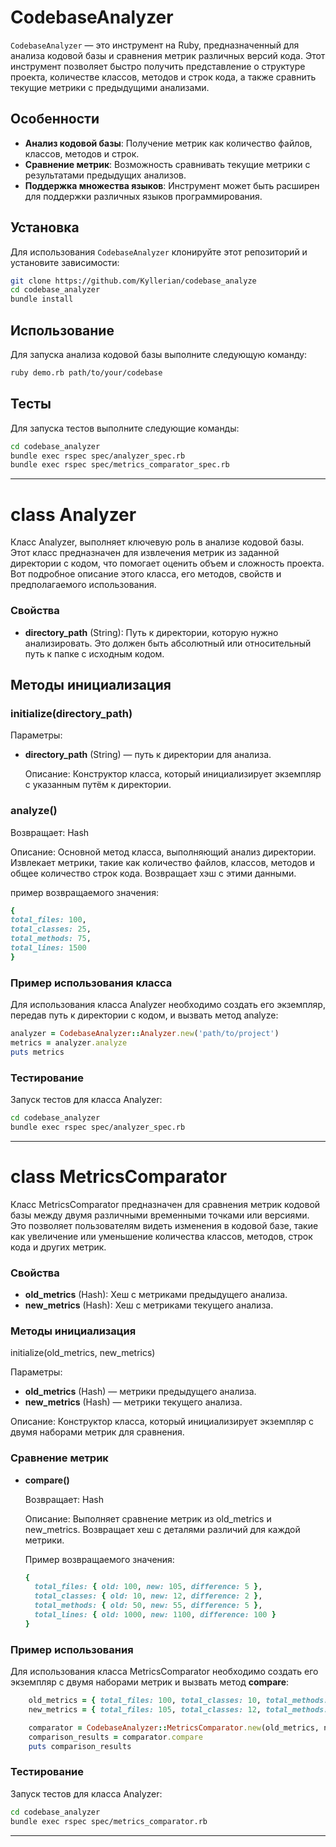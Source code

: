 # CodebaseAnalyzer

`CodebaseAnalyzer` — это инструмент на Ruby, предназначенный для анализа кодовой базы и сравнения метрик различных версий кода. Этот инструмент позволяет быстро получить представление о структуре проекта, количестве классов, методов и строк кода, а также сравнить текущие метрики с предыдущими анализами.

## Особенности

- **Анализ кодовой базы**: Получение метрик как количество файлов, классов, методов и строк.
- **Сравнение метрик**: Возможность сравнивать текущие метрики с результатами предыдущих анализов.
- **Поддержка множества языков**: Инструмент может быть расширен для поддержки различных языков программирования.

## Установка

Для использования `CodebaseAnalyzer` клонируйте этот репозиторий и установите зависимости:

```bash
git clone https://github.com/Kyllerian/codebase_analyze
cd codebase_analyzer
bundle install
```
## Использование

Для запуска анализа кодовой базы выполните следующую команду:

```bash
ruby demo.rb path/to/your/codebase
```

## Тесты

Для запуска тестов выполните следующие команды:

```bash
cd codebase_analyzer
bundle exec rspec spec/analyzer_spec.rb   
bundle exec rspec spec/metrics_comparator_spec.rb
```
----
# class Analyzer
Класс Analyzer, выполняет ключевую роль в анализе кодовой базы. Этот класс предназначен 
для извлечения метрик из заданной директории с кодом, что помогает оценить объем и сложность проекта. 
Вот подробное описание этого класса, его методов, свойств и предполагаемого использования.


### Свойства
 - **directory_path** (String): Путь к директории, которую нужно анализировать. Это должен быть абсолютный или относительный путь к папке с исходным кодом.


## Методы инициализация


### initialize(directory_path)

Параметры:
 - **directory_path** (String) — путь к директории для анализа.

    Описание: Конструктор класса, который инициализирует экземпляр с указанным путём к директории.


### analyze()
Возвращает: Hash

Описание: Основной метод класса, выполняющий анализ директории. 
Извлекает метрики, такие как количество файлов, классов, 
методов и общее количество строк кода. 
Возвращает хэш с этими данными.

пример возвращаемого значения:

```ruby
{
total_files: 100,
total_classes: 25,
total_methods: 75,
total_lines: 1500
}
```

### Пример использования класса
Для использования класса Analyzer необходимо создать его экземпляр, 
передав путь к директории с кодом, и вызвать метод analyze:

```ruby
analyzer = CodebaseAnalyzer::Analyzer.new('path/to/project')
metrics = analyzer.analyze
puts metrics
```

### Тестирование

Запуск тестов для класса Analyzer:
```bash
cd codebase_analyzer
bundle exec rspec spec/analyzer_spec.rb
```

------------
# class MetricsComparator

Класс MetricsComparator предназначен для сравнения метрик кодовой 
базы между двумя различными временными точками или версиями. 
Это позволяет пользователям видеть изменения в кодовой базе, 
такие как увеличение или уменьшение количества классов, методов, 
строк кода и других метрик.

### Свойства
 - **old_metrics** (Hash): Хеш с метриками предыдущего анализа.
 - **new_metrics** (Hash): Хеш с метриками текущего анализа.

### Методы инициализация

initialize(old_metrics, new_metrics)

Параметры:
 - **old_metrics** (Hash) — метрики предыдущего анализа.
 - **new_metrics** (Hash) — метрики текущего анализа.

Описание: Конструктор класса, который инициализирует экземпляр с двумя наборами метрик для сравнения.

### Сравнение метрик

 - **compare()**

    Возвращает: Hash

    Описание: Выполняет сравнение метрик из old_metrics и new_metrics. Возвращает хеш с деталями различий для каждой метрики.
    
    Пример возвращаемого значения:
    ```ruby
    {
      total_files: { old: 100, new: 105, difference: 5 },
      total_classes: { old: 10, new: 12, difference: 2 },
      total_methods: { old: 50, new: 55, difference: 5 },
      total_lines: { old: 1000, new: 1100, difference: 100 }
    }
    ```

### Пример использования
Для использования класса MetricsComparator необходимо создать 
его экземпляр с двумя наборами метрик и вызвать метод **compare**:

```ruby
    old_metrics = { total_files: 100, total_classes: 10, total_methods: 50, total_lines: 1000 }
    new_metrics = { total_files: 105, total_classes: 12, total_methods: 55, total_lines: 1100 }

    comparator = CodebaseAnalyzer::MetricsComparator.new(old_metrics, new_metrics)
    comparison_results = comparator.compare
    puts comparison_results
```

### Тестирование

Запуск тестов для класса Analyzer:
```bash
cd codebase_analyzer
bundle exec rspec spec/metrics_comparator.rb
```

------------